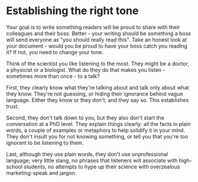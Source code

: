 # Establishing the right tone

Your goal is to write something readers will be proud to share with their colleagues and their boss. Better - your writing should be something a boss will send everyone as "you should really read this". Take an honest look at your document - would you be proud to have your boss catch you reading it? If not, you need to change your tone.

Think of the scientist you like listening to the most. They might be a doctor, a physicist or a biologist. What do they do that makes you listen - sometimes more than once - to a talk?

First, they clearly know what they're talking about and talk only about what they know. They're not guessing, or hiding their ignorance behind vague language. Either they know or they don't, and they say so. This establishes trust. 

Second, they don't talk down to you, but they also don't start the conversation at a PhD level. They explain things clearly: all the facts in plain words, a couple of examples or metaphors to help solidify it in your mind. They don't insult you for not knowing something, or tell you that you're too ignorant to be listening to them.

Last, although they use plain words, they don't use unprofessional language; very little slang, no phrases that listeners will associate with high-school students, no attempts to hype up their science with overzealous marketing-speak and jargon.
